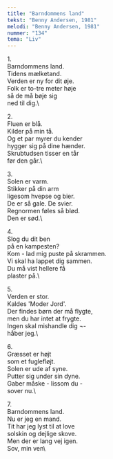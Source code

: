 ```yaml
---
title: "Barndommens land"
tekst: "Benny Andersen, 1981"
melodi: "Benny Andersen, 1981"
nummer: "134"
tema: "Liv"
---
```

1\.\
Barndommens land.\
Tidens mælketand.\
Verden er ny for dit øje.\
Folk er to-tre meter høje\
så de må bøje sig\
ned til dig.\

2\.\
Fluen er blå.\
Kilder på min tå.\
Og et par myrer du kender\
hygger sig på dine hænder.\
Skrubtudsen tisser en tår\
før den går.\

3\.\
Solen er varm.\
Stikker på din arm\
ligesom hvepse og bier.\
De er så gale. De svier.\
Regnormen føles så blød.\
Den er sød.\

4\.\
Slog du dit ben\
på en kampesten?\
Kom - lad mig puste på skrammen.\
Vi skal ha lappet dig sammen.\
Du må vist hellere få\
plaster på.\

5\.\
Verden er stor.\
Kaldes 'Moder Jord'.\
Der findes børn der må flygte,\
men du har intet at frygte.\
Ingen skal mishandle dig ¬-\
håber jeg.\

6\.\
Græsset er højt\
som et fuglefløjt.\
Solen er ude af syne.\
Putter sig under sin dyne.\
Gaber måske - lissom du -\
sover nu.\

7\.\
Barndommens land.\
Nu er jeg en mand.\
Tit har jeg lyst til at love\
solskin og dejlige skove.\
Men der er lang vej igen.\
Sov, min ven\
